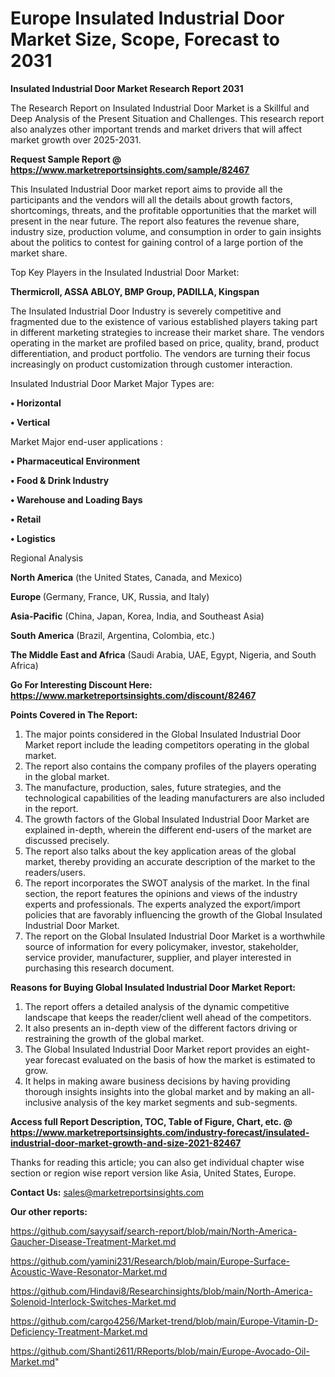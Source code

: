 # Europe Insulated Industrial Door Market Size, Scope, Forecast to 2031

<strong>Insulated Industrial Door Market Research Report 2031</strong>

The Research Report on Insulated Industrial Door Market is a Skillful and Deep Analysis of the Present Situation and Challenges. This research report also analyzes other important trends and market drivers that will affect market growth over 2025-2031.

<strong>Request Sample Report @ <a href=https://www.marketreportsinsights.com/sample/82467>https://www.marketreportsinsights.com/sample/82467</a></strong>

This Insulated Industrial Door market report aims to provide all the participants and the vendors will all the details about growth factors, shortcomings, threats, and the profitable opportunities that the market will present in the near future. The report also features the revenue share, industry size, production volume, and consumption in order to gain insights about the politics to contest for gaining control of a large portion of the market share.

Top Key Players in the Insulated Industrial Door Market:

<strong>Thermicroll, ASSA ABLOY, BMP Group, PADILLA, Kingspan</strong>

The Insulated Industrial Door Industry is severely competitive and fragmented due to the existence of various established players taking part in different marketing strategies to increase their market share. The vendors operating in the market are profiled based on price, quality, brand, product differentiation, and product portfolio. The vendors are turning their focus increasingly on product customization through customer interaction.

Insulated Industrial Door Market Major Types are:

<strong>• Horizontal

• Vertical</strong>

Market Major end-user applications :

<strong>• Pharmaceutical Environment

• Food & Drink Industry

• Warehouse and Loading Bays

• Retail

• Logistics</strong>

Regional Analysis

</u><strong><b>North America</b></strong> (the United States, Canada, and Mexico)

<strong><b>Europe </b></strong>(Germany, France, UK, Russia, and Italy)

<strong><b>Asia-Pacific</b></strong> (China, Japan, Korea, India, and Southeast Asia)

<strong><b>South America</b></strong> (Brazil, Argentina, Colombia, etc.)

<strong><b>The Middle East and Africa</b></strong> (Saudi Arabia, UAE, Egypt, Nigeria, and South Africa)

<strong>Go For Interesting Discount Here: <a href=https://www.marketreportsinsights.com/discount/82467>https://www.marketreportsinsights.com/discount/82467</a></strong>

<strong>Points Covered in The Report:</strong>
<ol>
  <li>The major points considered in the Global Insulated Industrial Door Market report include the leading competitors operating in the global market.</li>
  <li>The report also contains the company profiles of the players operating in the global market.</li>
  <li>The manufacture, production, sales, future strategies, and the technological capabilities of the leading manufacturers are also included in the report.</li>
  <li>The growth factors of the Global Insulated Industrial Door Market are explained in-depth, wherein the different end-users of the market are discussed precisely.</li>
  <li>The report also talks about the key application areas of the global market, thereby providing an accurate description of the market to the readers/users.</li>
  <li>The report incorporates the SWOT analysis of the market. In the final section, the report features the opinions and views of the industry experts and professionals. The experts analyzed the export/import policies that are favorably influencing the growth of the Global Insulated Industrial Door Market.</li>
  <li>The report on the Global Insulated Industrial Door Market is a worthwhile source of information for every policymaker, investor, stakeholder, service provider, manufacturer, supplier, and player interested in purchasing this research document.</li>
</ol>
<strong>Reasons for Buying Global Insulated Industrial Door Market Report:</strong>

<ol>
  <li>The report offers a detailed analysis of the dynamic competitive landscape that keeps the reader/client well ahead of the competitors.</li>
  <li>It also presents an in-depth view of the different factors driving or restraining the growth of the global market.</li>
  <li>The Global Insulated Industrial Door Market report provides an eight-year forecast evaluated on the basis of how the market is estimated to grow.</li>
  <li>It helps in making aware business decisions by having providing thorough insights insights into the global market and by making an all-inclusive analysis of the key market segments and sub-segments.</li>
</ol>
<strong>Access full Report Description, TOC, Table of Figure, Chart, etc. @ <a href=https://www.marketreportsinsights.com/industry-forecast/insulated-industrial-door-market-growth-and-size-2021-82467>https://www.marketreportsinsights.com/industry-forecast/insulated-industrial-door-market-growth-and-size-2021-82467</a></strong>


Thanks for reading this article; you can also get individual chapter wise section or region wise report version like Asia, United States, Europe.

<strong>Contact Us:</strong>
sales@marketreportsinsights.com

<strong>Our other reports:</strong>

<a href=https://github.com/sayysaif/search-report/blob/main/North-America-Gaucher-Disease-Treatment-Market.md>https://github.com/sayysaif/search-report/blob/main/North-America-Gaucher-Disease-Treatment-Market.md</a>

<a href=https://github.com/yamini231/Research/blob/main/Europe-Surface-Acoustic-Wave-Resonator-Market.md>https://github.com/yamini231/Research/blob/main/Europe-Surface-Acoustic-Wave-Resonator-Market.md</a>

<a href=https://github.com/Hindavi8/Researchinsights/blob/main/North-America-Solenoid-Interlock-Switches-Market.md>https://github.com/Hindavi8/Researchinsights/blob/main/North-America-Solenoid-Interlock-Switches-Market.md</a>

<a href=https://github.com/cargo4256/Market-trend/blob/main/Europe-Vitamin-D-Deficiency-Treatment-Market.md>https://github.com/cargo4256/Market-trend/blob/main/Europe-Vitamin-D-Deficiency-Treatment-Market.md</a>

<a href=https://github.com/Shanti2611/RReports/blob/main/Europe-Avocado-Oil-Market.md>https://github.com/Shanti2611/RReports/blob/main/Europe-Avocado-Oil-Market.md</a>"
